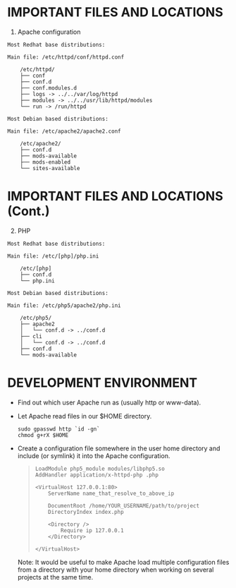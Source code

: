 # IMPORTANT FILES AND LOCATIONS

  1. Apache configuration

    Most Redhat base distributions:

    Main file: /etc/httpd/conf/httpd.conf

        /etc/httpd/
        ├── conf
        ├── conf.d
        ├── conf.modules.d
        ├── logs -> ../../var/log/httpd
        ├── modules -> ../../usr/lib/httpd/modules
        └── run -> /run/httpd

    Most Debian based distributions:

    Main file: /etc/apache2/apache2.conf

        /etc/apache2/
        ├── conf.d
        ├── mods-available
        ├── mods-enabled
        └── sites-available

# IMPORTANT FILES AND LOCATIONS (Cont.)

  2. PHP

    Most Redhat base distributions:

    Main file: /etc/[php]/php.ini

        /etc/[php]
        ├── conf.d
        └── php.ini

    Most Debian based distributions:

    Main file: /etc/php5/apache2/php.ini

        /etc/php5/
        ├── apache2
        │   └── conf.d -> ../conf.d
        ├── cli
        │   └── conf.d -> ../conf.d
        ├── conf.d
        └── mods-available

# DEVELOPMENT ENVIRONMENT

  * Find out which user Apache run as (usually http or www-data).
  * Let Apache read files in our $HOME directory.

        sudo gpasswd http `id -gn`
        chmod g+rX $HOME

  * Create a configuration file somewhere in the user home directory and include
    (or symlink) it into the Apache configuration.

    >     LoadModule php5_module modules/libphp5.so
    >     AddHandler application/x-httpd-php .php
    >
    >     <VirtualHost 127.0.0.1:80>
    >         ServerName name_that_resolve_to_above_ip
    >
    >         DocumentRoot /home/YOUR_USERNAME/path/to/project
    >         DirectoryIndex index.php
    >
    >         <Directory />
    >             Require ip 127.0.0.1
    >         </Directory>
    >
    >     </VirtualHost>

      Note: It would be useful to make Apache load multiple configuration files
      from a directory with your home directory when working on several projects
      at the same time.
